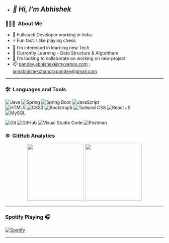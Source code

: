 - ## _👋 Hi, I’m Abhishek_
### 👨🏻‍💻 &nbsp;About Me
- 🤔 Fullstack Developer working in India.
 - ⚡️   Fun fact: I like playing chess.
- 👀 I’m interested in learning new Tech
- 🌱 Currently Learning - Data Structure & Algoritham
- 💞️ I’m looking to collaborate on working on new project
- 📫 pandey.abhishek@myyahoo.com ; iamabhishekchandrapandey@gmail.com

---

### 🛠 &nbsp;Languages and Tools

  ![Java](https://img.shields.io/badge/-Java-333333?style=flat&logo=oracle) 
  ![Spring](https://img.shields.io/badge/-Spring-092E20?style=flat&logo=spring)
  ![Spring Boot](https://img.shields.io/badge/-Spring%20BootT-092E20?style=flat&logo=springboot)
  ![JavaScript](https://img.shields.io/badge/-JavaScript-333333?style=flat&logo=javascript)  
  ![HTML5](https://img.shields.io/badge/-HTML5-333333?style=flat&logo=HTML5)
  ![CSS3](https://img.shields.io/badge/-CSS3-333333?style=flat&logo=CSS3&logoColor=1572B6)
  ![Bootstrap5](https://img.shields.io/badge/-Bootstrap-333333?style=flat&logo=bootstrap&logoColor=563D7C)
  ![Tailwind CSS](https://img.shields.io/badge/-Tailwind%20CSS-333333?style=flat&logo=tailwindcss)
  ![React JS](https://img.shields.io/badge/-React%20JS-333333?style=flat&logo=react)  
  ![MySQL](https://img.shields.io/badge/-MySQL-333333?style=flat&logo=mysql)
   
  ![Git](https://img.shields.io/badge/-Git-333333?style=flat&logo=git)
  ![GitHub](https://img.shields.io/badge/-GitHub-333333?style=flat&logo=github)
  ![Visual Studio Code](https://img.shields.io/badge/-Visual%20Studio%20Code-333333?style=flat&logo=visual-studio-code&logoColor=007ACC)
  ![Postman](https://img.shields.io/badge/-Postman-000000?style=flat&logo=postman) 
### ⚙️ &nbsp;GitHub Analytics

<p align="center">
<a href="https://github.com/AbhishekPandey-Tech">
  <img height="180em" src="https://github-readme-stats-eight-theta.vercel.app/api?username=AbhishekPandey-Tech2&show_icons=true&theme=buefy&include_all_commits=true&count_private=true"/>
  <img height="180em" src="https://github-readme-stats-eight-theta.vercel.app/api/top-langs/?username=AbhishekPandey-Tech2&layout=compact&langs_count=8&theme=buefy"/>
</a>
</p>

---

### Spotify Playing 🎧
[![Spotify](https://novatorem.visualbean.vercel.app/api/spotify)](https://open.spotify.com/user/1112981871)

---
